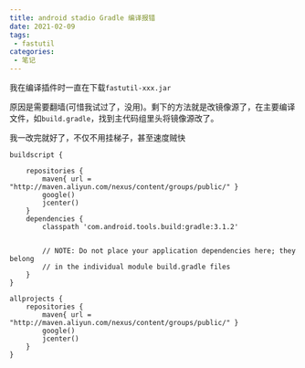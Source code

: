 ```yaml
---
title: android stadio Gradle 编译报错
date: 2021-02-09
tags:
 - fastutil
categories:
 - 笔记
---
```


我在编译插件时一直在下载`fastutil-xxx.jar`

原因是需要翻墙(可惜我试过了，没用)。剩下的方法就是改镜像源了，在主要编译文件，如`build.gradle`，找到主代码组里头将镜像源改了。

我一改完就好了，不仅不用挂梯子，甚至速度贼快

```
buildscript {
    
    repositories {
        maven{ url = "http://maven.aliyun.com/nexus/content/groups/public/" }
        google()
        jcenter()
    }
    dependencies {
        classpath 'com.android.tools.build:gradle:3.1.2'
        

        // NOTE: Do not place your application dependencies here; they belong
        // in the individual module build.gradle files
    }
}

allprojects {
    repositories {
        maven{ url = "http://maven.aliyun.com/nexus/content/groups/public/" }
        google()
        jcenter()
    }
}
```